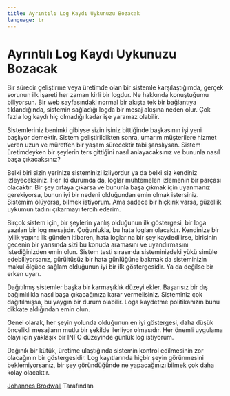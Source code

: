 ```yaml
---
title: Ayrıntılı Log Kaydı Uykunuzu Bozacak
language: tr
---
```


# Ayrıntılı Log Kaydı Uykunuzu Bozacak

Bir süredir geliştirme veya üretimde olan bir sistemle karşılaştığımda, gerçek sorunun ilk işareti her zaman kirli bir logdur. Ne hakkında konuştuğumu biliyorsun. Bir web sayfasındaki normal bir akışta tek bir bağlantıya tıklandığında, sistemin sağladığı logda bir mesaj akışına neden olur. Çok fazla log kaydı hiç olmadığı kadar işe yaramaz olabilir.

Sistemleriniz benimki gibiyse sizin işiniz bittiğinde başkasının işi yeni başlıyor demektir. Sistem geliştirildikten sonra, umarım müşterilere hizmet veren uzun ve müreffeh bir yaşam sürecektir tabi şanslıysan. Sistem üretimdeyken bir şeylerin ters gittiğini nasıl anlayacaksınız ve bununla nasıl başa çıkacaksınız?

Belki biri sizin yerinize sisteminizi izliyordur ya da belki siz kendiniz izleyeceksiniz. Her iki durumda da, loglar muhtemelen izlemenin bir parçası olacaktır. Bir şey ortaya çıkarsa ve bununla başa çıkmak için uyanmanız gerekiyorsa, bunun iyi bir nedeni olduğundan emin olmak istersiniz. Sistemim ölüyorsa, bilmek istiyorum. Ama sadece bir hıçkırık varsa, güzellik uykumun tadını çıkarmayı tercih ederim.

Birçok sistem için, bir şeylerin yanlış olduğunun ilk göstergesi, bir loga yazılan bir log mesajıdır. Çoğunlukla, bu hata logları olacaktır. Kendinize bir iyilik yapın: İlk günden itibaren, hata loglarına bir şey kaydedilirse, birisinin gecenin bir yarısında sizi bu konuda aramasını ve uyandırmasını istediğinizden emin olun. Sistem testi sırasında sisteminizdeki yükü simüle edebiliyorsanız, gürültüsüz bir hata günlüğüne bakmak da sisteminizin makul ölçüde sağlam olduğunun iyi bir ilk göstergesidir. Ya da değilse bir erken uyarı.

Dağıtılmış sistemler başka bir karmaşıklık düzeyi ekler. Başarısız bir dış bağımlılıkla nasıl başa çıkacağınıza karar vermelisiniz. Sisteminiz çok dağıtılmışsa, bu yaygın bir durum olabilir. Loga kaydetme politikanızın bunu dikkate aldığından emin olun.

Genel olarak, her şeyin yolunda olduğunun en iyi göstergesi, daha düşük öncelikli mesajların mutlu bir şekilde ilerliyor olmasıdır. Her önemli uygulama olayı için yaklaşık bir INFO düzeyinde günlük log istiyorum.

Dağınık bir kütük, üretime ulaştığında sistemin kontrol edilmesinin zor olacağının bir göstergesidir. Log kayıtlarında hiçbir şeyin görünmesini beklemiyorsanız, bir şey göründüğünde ne yapacağınızı bilmek çok daha kolay olacaktır.

[Johannes Brodwall](http://programmer.97things.oreilly.com/wiki/index.php/Johannes_Brodwall) Tarafından